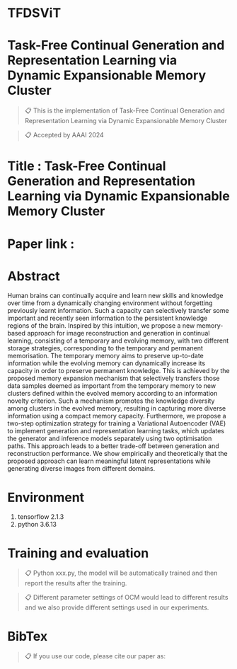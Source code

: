 # TFDSViT

# Task-Free Continual Generation and Representation Learning via Dynamic Expansionable Memory Cluster

>📋 This is the implementation of Task-Free Continual Generation and Representation Learning via Dynamic Expansionable Memory Cluster

>📋 Accepted by AAAI 2024

# Title : Task-Free Continual Generation and Representation Learning via Dynamic Expansionable Memory Cluster

# Paper link : 


# Abstract

Human brains can continually acquire and learn new skills and knowledge over time from a dynamically changing environment without forgetting previously learnt information. Such a capacity can selectively transfer some important and recently seen information to the persistent knowledge regions of the brain. Inspired by this intuition, we propose a new memory-based approach for image reconstruction and generation in continual learning, consisting of a temporary and evolving memory, with two different storage strategies, corresponding to the temporary and permanent memorisation. The temporary memory aims to preserve up-to-date information while the evolving memory can dynamically increase its capacity in order to preserve permanent knowledge. This is achieved by the proposed memory expansion mechanism that selectively transfers those data samples deemed as important from the temporary memory to new clusters defined within the evolved memory according to an information novelty criterion. Such a mechanism promotes the knowledge diversity among clusters in the evolved memory, resulting in capturing more diverse information using a compact memory capacity. Furthermore, we propose a two-step optimization strategy for training a Variational Autoencoder (VAE) to implement generation and representation learning tasks, which updates the generator and inference models separately using two optimisation paths. This approach leads to a better trade-off between generation and reconstruction performance. We show empirically and theoretically that the proposed approach can learn meaningful latent representations while generating diverse images from different domains.

# Environment

1. tensorflow 2.1.3
2. python 3.6.13

# Training and evaluation

>📋 Python xxx.py, the model will be automatically trained and then report the results after the training.

>📋 Different parameter settings of OCM would lead to different results and we also provide different settings used in our experiments.

# BibTex
>📋 If you use our code, please cite our paper as:



